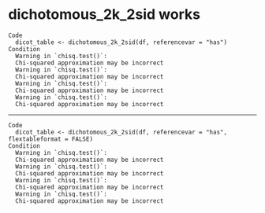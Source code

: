 # dichotomous_2k_2sid works

    Code
      dicot_table <- dichotomous_2k_2sid(df, referencevar = "has")
    Condition
      Warning in `chisq.test()`:
      Chi-squared approximation may be incorrect
      Warning in `chisq.test()`:
      Chi-squared approximation may be incorrect
      Warning in `chisq.test()`:
      Chi-squared approximation may be incorrect
      Warning in `chisq.test()`:
      Chi-squared approximation may be incorrect

---

    Code
      dicot_table <- dichotomous_2k_2sid(df, referencevar = "has", flextableformat = FALSE)
    Condition
      Warning in `chisq.test()`:
      Chi-squared approximation may be incorrect
      Warning in `chisq.test()`:
      Chi-squared approximation may be incorrect
      Warning in `chisq.test()`:
      Chi-squared approximation may be incorrect
      Warning in `chisq.test()`:
      Chi-squared approximation may be incorrect

